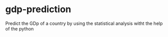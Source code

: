 # gdp-prediction
Predict the GDp of a country by using the statistical analysis witht the help of the python
